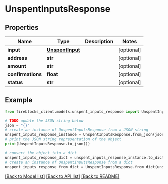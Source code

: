 # UnspentInputsResponse


## Properties

Name | Type | Description | Notes
------------ | ------------- | ------------- | -------------
**input** | [**UnspentInput**](UnspentInput.md) |  | [optional] 
**address** | **str** |  | [optional] 
**amount** | **str** |  | [optional] 
**confirmations** | **float** |  | [optional] 
**status** | **str** |  | [optional] 

## Example

```python
from fireblocks_client.models.unspent_inputs_response import UnspentInputsResponse

# TODO update the JSON string below
json = "{}"
# create an instance of UnspentInputsResponse from a JSON string
unspent_inputs_response_instance = UnspentInputsResponse.from_json(json)
# print the JSON string representation of the object
print(UnspentInputsResponse.to_json())

# convert the object into a dict
unspent_inputs_response_dict = unspent_inputs_response_instance.to_dict()
# create an instance of UnspentInputsResponse from a dict
unspent_inputs_response_from_dict = UnspentInputsResponse.from_dict(unspent_inputs_response_dict)
```
[[Back to Model list]](../README.md#documentation-for-models) [[Back to API list]](../README.md#documentation-for-api-endpoints) [[Back to README]](../README.md)


